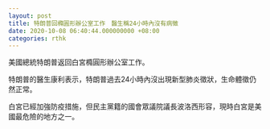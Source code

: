 ```yaml
---
layout: post
title: 特朗普回橢圓形辦公室工作　醫生稱24小時內沒有病徵
date: 2020-10-08 06:40:44.000000000 +08:00
categories: rthk
---
```


美國總統特朗普返回白宮橢圓形辦公室工作。

特朗普的醫生康利表示，特朗普過去24小時內沒出現新型肺炎徵狀，生命體徵仍然正常。

白宮已經加強防疫措施，但民主黨籍的國會眾議院議長波洛西形容，現時白宮是美國最危險的地方之一。
